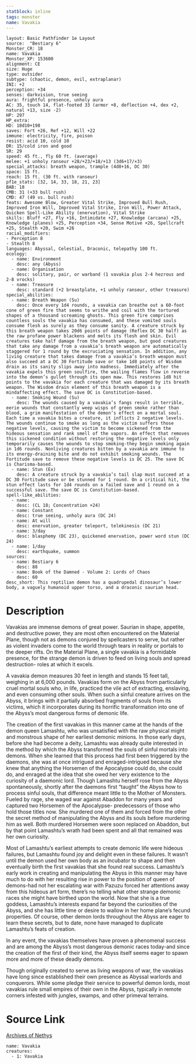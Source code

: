 ```yaml
---
statblock: inline
tags: monster
name: Vavakia
---
```

```statblock
layout: Basic Pathfinder 1e Layout
source:  "Bestiary 6"
Monster_CR: 18
name: Vavakia
Monster_XP: 153600
alignment: CE
size: Huge
type: outsider
subtype: (chaotic, demon, evil, extraplanar)
INI: +2
perception: +34
senses: darkvision, true seeing
aura: frightful presence, unholy aura
AC: 35, touch 14, flat-footed 33 (armor +8, deflection +4, dex +2, natural +13, size -2)
HP: 297
HP_extra: 
HD: 18d10+198
saves: Fort +26, Ref +12, Will +22
immune: electricity, fire, poison
resist: acid 10, cold 10
DR: 15/cold iron and good
SR: 29
speed: 45 ft., fly 60 ft. (average)
melee: +1 unholy ranseur +28/+23/+18/+13 (3d6+17/×3)
special_attacks: breath weapon, trample (4d8+16, DC 30)
space: 15 ft.
reach: 15 ft. (30 ft. with ranseur)
pf1e_stats: [32, 14, 33, 18, 21, 23]
BAB: 18
CMB: 31 (+33 bull rush)
CMD: 47 (49 vs. bull rush)
feats: Awesome Blow, Greater Vital Strike, Improved Bull Rush, Improved Iron Will, Improved Vital Strike, Iron Will, Power Attack, Quicken Spell-Like Ability (enervation), Vital Strike
skills: Bluff +27, Fly +16, Intimidate +27, Knowledge (arcana) +25, Knowledge (planes) +25, Perception +34, Sense Motive +26, Spellcraft +25, Stealth +20, Swim +26
racial_modifiers:
- Perception 8
- Stealth 8
languages: Abyssal, Celestial, Draconic, telepathy 100 ft.
ecology:
  - name: Environment
    desc: any (Abyss)
  - name: Organisation
    desc: solitary, pair, or warband (1 vavakia plus 2-4 hezrous and 2-8 vrocks)
  - name: Treasure
    desc: standard (+2 breastplate, +1 unholy ranseur, other treasure)
special_abilities:
  - name: Breath Weapon (Su)
    desc: Once every 1d4 rounds, a vavakia can breathe out a 60-foot cone of green fire that seems to writhe and coil with the tortured shapes of a thousand screaming ghosts. This green fire comprises countless souls the vavakia has consumed, and these vomited souls consume flesh as surely as they consume sanity. A creature struck by this breath weapon takes 20d6 points of damage (Reflex DC 30 half) as the raw profane power blackens and melts its flesh and skin. Evil creatures take half damage from the breath weapon, but good creatures that take any damage from a vavakia’s breath weapon are automatically staggered for 1 round by the excruciating sensation. In addition, any living creature that takes damage from a vavakia’s breath weapon must also succeed at a DC 30 Fortitude save or take 1d8 points of Wisdom drain as its sanity slips away into madness. Immediately after the vavakia expels this green soulfire, the wailing flames flow in reverse into the demon’s gullet through its open maw. This restores 1d8 hit points to the vavakia for each creature that was damaged by its breath weapon. The Wisdom drain element of this breath weapon is a mindaffecting effect. The save DC is Constitution-based.
  - name: Smoking Wound (Su)
    desc: The wounds caused by a vavakia’s fangs result in terrible, eerie wounds that constantly weep wisps of green smoke rather than blood, a grim manifestation of the demon’s effect on a mortal soul. Each time a vavakia bites a creature, it inflicts 2 negative levels. The wounds continue to smoke as long as the victim suffers those negative levels, causing the victim to become sickened from the hideous sensation and rank smell of the vapors. An effect that removes this sickened condition without restoring the negative levels only temporarily causes the wounds to stop smoking-they begin smoking again in 1d6 rounds. Nonliving creatures bitten by a vavakia are immune to its energy-draining bite and do not exhibit smoking wounds. The Fortitude save to remove these negative levels is DC 25. The save DC is Charisma-based.
  - name: Stun (Ex)
    desc: A creature struck by a vavakia’s tail slap must succeed at a DC 30 Fortitude save or be stunned for 1 round. On a critical hit, the stun effect lasts for 1d4 rounds on a failed save and 1 round on a successful save. The save DC is Constitution-based.
spell-like_abilities:
  - name:
    desc: (CL 18; Concentration +24)
  - name: Constant
    desc: true seeing, unholy aura (DC 24)
  - name: At will
    desc: enervation, greater teleport, telekinesis (DC 21)
  - name: 3/day
    desc: blasphemy (DC 23), quickened enervation, power word stun (DC 24)
  - name: 1/day
    desc: earthquake, summon
sources:
  - name: Bestiary 6
    desc: 88
  - name: Book of the Damned - Volume 2: Lords of Chaos
    desc: 60
desc_short: This reptilian demon has a quadrupedal dinosaur’s lower body, a vaguely humanoid upper torso, and a draconic saurian head.
```
# Description
Vavakias are immense demons of great power. Saurian in shape, appetite, and destructive power, they are most often encountered on the Material Plane, though not as demons conjured by spellcasters to serve, but rather as violent invaders come to the world through tears in reality or portals to the deeper rifts. On the Material Plane, a single vavakia is a formidable presence, for the strange demon is driven to feed on living souls and spread destruction- roles at which it excels. 

A vavakia demon measures 30 feet in length and stands 15 feet tall, weighing in at 6,000 pounds. Vavakias form on the Abyss from particularly cruel mortal souls who, in life, practiced the vile act of extracting, enslaving, and even consuming other souls. When such a sinful creature arrives on the Abyss, it brings with it partially absorbed fragments of souls from its victims, which it incorporates during its horrific transformation into one of the Abyss’s most dangerous forms of demonic life. 

The creation of the first vavakias in this manner came at the hands of the demon queen Lamashtu, who was unsatisfied with the raw physical might and monstrous shape of her earliest demonic minions. In those early days, before she had become a deity, Lamashtu was already quite interested in the method by which the Abyss transformed the souls of sinful mortals into demons. When she learned that this process had first been triggered by the daemons, she was at once intrigued and enraged-intrigued because she knew that anything the Horsemen of the Apocalypse could do, she could do, and enraged at the idea that she owed her very existence to the curiosity of a daemonic lord. Though Lamashtu herself rose from the Abyss spontaneously, shortly after the daemons first “taught” the Abyss how to process sinful souls, that difference meant little to the Mother of Monsters. Fueled by rage, she waged war against Abaddon for many years and captured two Horsemen of the Apocalypse- predecessors of those who hold those titles now. She murdered one of them and forced from the other the secret method of manipulating the Abyss and its souls before murdering him as well. Both murdered Horsemen were soon replaced on Abaddon, but by that point Lamashtu’s wrath had been spent and all that remained was her own curiosity. 

Most of Lamashtu’s earliest attempts to create demonic life were hideous failures, but Lamashtu found joy and delight even in these failures. It wasn’t until the demon used her own body as an incubator to shape and then eventually birth the first vavakias that she found real success. Lamashtu’s early work in creating and manipulating the Abyss in this manner may have much to do with her resulting rise in power to the position of queen of demons-had not her escalating war with Pazuzu forced her attentions away from this hideous art form, there’s no telling what other strange demonic races she might have birthed upon the world. Now that she is a true goddess, Lamashtu’s interests expand far beyond the curiosities of the Abyss, and she has little time or desire to wallow in her home plane’s fecund properties. Of course, other demon lords throughout the Abyss are eager to learn these secrets, but to date, none have managed to duplicate Lamashtu’s feats of creation. 

In any event, the vavakias themselves have proven a phenomenal success and are among the Abyss’s most dangerous demonic races today-and since the creation of the first of their kind, the Abyss itself seems eager to spawn more and more of these deadly demons. 

Though originally created to serve as living weapons of war, the vavakias have long since established their own presence as Abyssal warlords and conquerors. While some pledge their service to powerful demon lords, most vavakias rule small empires of their own in the Abyss, typically in remote corners infested with jungles, swamps, and other primeval terrains.
# Source Link
[Archives of Nethys](https://aonprd.com/MonsterDisplay.aspx?ItemName=Vavakia)
```encounter-table
name: Vavakia
creatures:
  - 1: Vavakia
```
